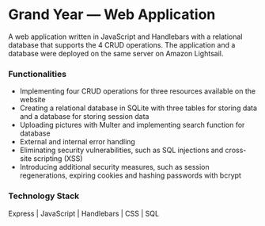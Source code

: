 # Grand Year — Web Application
A web application written in JavaScript and Handlebars with a relational database that supports the 4 CRUD operations. The application and a database were deployed on the same server on Amazon Lightsail.

### Functionalities
* Implementing four CRUD operations for three resources available on the website
* Creating a relational database in SQLite with three tables for storing data and a database for storing session data
* Uploading pictures with Multer and implementing search function for database
* External and internal error handling
* Eliminating security vulnerabilities, such as SQL injections and cross-site scripting (XSS)
* Introducing additional security measures, such as session regenerations, expiring cookies and hashing passwords with bcrypt

### Technology Stack
Express | JavaScript | Handlebars | CSS | SQL

